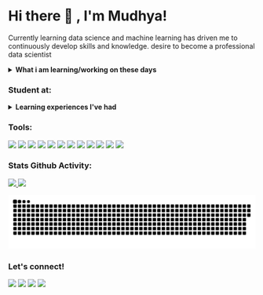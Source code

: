 # Hi there 👋 , I'm Mudhya!
Currently learning data science and machine learning has driven me to continuously develop skills and knowledge. desire to become a professional data scientist 
<details>
 <summary><strong>What i am learning/working on these days</strong></summary>
    - 🔭 I’m interested in Data Science and Machine Learning</br>
    - 🌱 I’m currently working on my personal portfolio website </br>
    - 💬 Ask me about anything.</br>
    - 📫 How to reach me: <a href="mailto:muhammaddhiauddin40@gmail.com">Email me!</a>  </br>
</details>

### Student at:
<details>
 <summary><strong>Learning experiences I've had</strong></summary>
    - Dicoding Academy </summary></br>
    - Coding Studio : Data Science Learning Path 2023 </br>
    - AWS Cloud and Back-End Developer 2021 </br>
    - Lintasarta Cloudeka Digischool 2023: Machine Learning Developer Learning Path </br>
    - IDCamp Indosat Ooredo 2023 Scholarship : Data Scientist Learning Path </br>
   - Udemy The Data Science Course: Complete Data Science Bootcamp 2024</br>
</details>

### Tools:
<p>
<!-- OS -->
<img src="https://img.shields.io/badge/OS-Windows-blue?logo=microsoft&logoColor=white" />
<!-- Code -->
<img src="https://img.shields.io/badge/Code-Python-blue?logo=python" />
<!-- Software -->
<img src="https://img.shields.io/badge/Software-Docker-blue?logo=docker&logoColor=blue" />
<!-- Code Editor -->
<img src="https://img.shields.io/badge/Editor-VS%20Code-blue?logo=visual-studio-code&logoColor=white" />
<!-- Conda -->
<img src="https://img.shields.io/badge/Conda-Anaconda-blue?logo=anaconda&logoColor=green" />
<!-- Jupyter -->
<img src="https://img.shields.io/badge/Jupyter-Notebook-blue?logo=jupyter&logoColor=orange" />
<!-- Google Colab -->
<img src="https://img.shields.io/badge/Google-Colaboratory-blue?logo=google-colab&logoColor=orange" />
<!-- Dashboard -->
<img src="https://img.shields.io/badge/Dashboard-Grafana-blue?logo=grafana&logoColor=orange" />
<!-- Metrics -->
<img src="https://img.shields.io/badge/Metrics-Prometheus-blue?logo=prometheus&logoColor=orange" />
<!-- Visualization -->
<img src="https://img.shields.io/badge/Visualization-Streamlit-blue?logo=streamlit&logoColor=red" />
<!-- Git Bash -->
<img src="https://img.shields.io/badge/Git-Bash-blue?logo=git&logoColor=orange" />
<!-- GitHub -->
<img src="https://img.shields.io/badge/Git-Hub-blue?logo=github&logoColor=white" />
</p>

### Stats Github Activity:
<p align="left">
<a href="https://github.com/Mudhya19">
    <img src="https://github-readme-stats.vercel.app/api/top-langs/?username=Mudhya19&layout=compact&theme=tokyonight"  height="180em"/>
 <img height="180em" src="https://github-readme-stats-eight-theta.vercel.app/api?username=mudhya19&show_icons=true&theme=tokyonight&include_all_commits=true"/>
</a>
</p>

<p align="center">
 <img width="1000" src="assets/github-snake.svg" alt="snake"/>
</p>

### Let's connect!
<p>
     <a href="mailto:muhammmddhiauddin40@gmail.com" target="blank"><img src="https://img.shields.io/badge/muhammaddhiauddin40@gmail.com-30302f?style=flat&logo=gmail" /></a>
     <a href="https://linkedin.com/in/mudhya19" target="blank"><img src="https://img.shields.io/badge/mudhya19-30302f?style=flat&logo=linkedin" /></a>
     <a href="https://instagram.com/mudhya_" target="blank"><img src="https://img.shields.io/badge/@mudhya_-30302f?style=flat&logo=instagram" /></a>
   <a href="https://kaggle.com/mudhya" target="blank"><img src="https://img.shields.io/badge/mudhya-30302f?style=flat&logo=kaggle" /></a>
</p>

<!--
**bagusfe/bagusfe** is a ✨ _special_ ✨ repository because its `README.md` (this file) appears on your GitHub profile.

Here are some ideas to get you started:

- 🔭 I’m currently working on ...
- 🌱 I’m currently learning ...
- 👯 I’m looking to collaborate on ...
- 🤔 I’m looking for help with ...
- 💬 Ask me about ...
- 📫 How to reach me: ...
- 😄 Pronouns: ...
- ⚡ Fun fact: ...
-->
